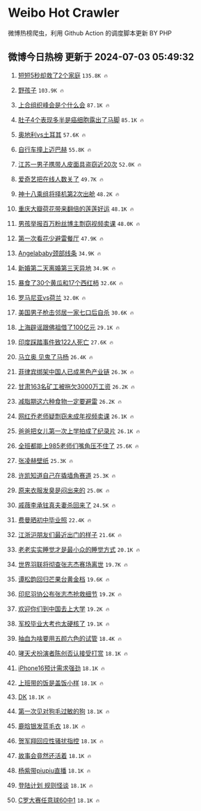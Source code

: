 # Weibo Hot Crawler 



微博热榜爬虫，利用 Github Action 的调度脚本更新 BY PHP 


## 微博今日热榜 更新于 2024-07-03 05:49:32 
1. [短短5秒却救了2个家庭](https://s.weibo.com/weibo?q=%23%E7%9F%AD%E7%9F%AD5%E7%A7%92%E5%8D%B4%E6%95%91%E4%BA%862%E4%B8%AA%E5%AE%B6%E5%BA%AD%23&t=31&band_rank=1&Refer=top) `135.8K 🔥` 

1. [野孩子](https://s.weibo.com/weibo?q=%E9%87%8E%E5%AD%A9%E5%AD%90&t=31&band_rank=2&Refer=top) `103.9K 🔥` 

1. [上合组织峰会是个什么会](https://s.weibo.com/weibo?q=%23%E4%B8%8A%E5%90%88%E7%BB%84%E7%BB%87%E5%B3%B0%E4%BC%9A%E6%98%AF%E4%B8%AA%E4%BB%80%E4%B9%88%E4%BC%9A%23&t=31&band_rank=3&Refer=top) `87.1K 🔥` 

1. [肚子4个表现多半是癌细胞露出了马脚](https://s.weibo.com/weibo?q=%23%E8%82%9A%E5%AD%904%E4%B8%AA%E8%A1%A8%E7%8E%B0%E5%A4%9A%E5%8D%8A%E6%98%AF%E7%99%8C%E7%BB%86%E8%83%9E%E9%9C%B2%E5%87%BA%E4%BA%86%E9%A9%AC%E8%84%9A%23&t=31&band_rank=4&Refer=top) `85.1K 🔥` 

1. [奥地利vs土耳其](https://s.weibo.com/weibo?q=%23%E5%A5%A5%E5%9C%B0%E5%88%A9vs%E5%9C%9F%E8%80%B3%E5%85%B6%23&t=31&band_rank=5&Refer=top) `57.6K 🔥` 

1. [自行车撞上迈巴赫](https://s.weibo.com/weibo?q=%23%E8%87%AA%E8%A1%8C%E8%BD%A6%E6%92%9E%E4%B8%8A%E8%BF%88%E5%B7%B4%E8%B5%AB%23&t=31&band_rank=6&Refer=top) `55.8K 🔥` 

1. [江苏一男子携带人皮面具盗窃近20次](https://s.weibo.com/weibo?q=%23%E6%B1%9F%E8%8B%8F%E4%B8%80%E7%94%B7%E5%AD%90%E6%90%BA%E5%B8%A6%E4%BA%BA%E7%9A%AE%E9%9D%A2%E5%85%B7%E7%9B%97%E7%AA%83%E8%BF%9120%E6%AC%A1%23&t=31&band_rank=7&Refer=top) `52.0K 🔥` 

1. [爱奇艺把在线人数关了](https://s.weibo.com/weibo?q=%23%E7%88%B1%E5%A5%87%E8%89%BA%E6%8A%8A%E5%9C%A8%E7%BA%BF%E4%BA%BA%E6%95%B0%E5%85%B3%E4%BA%86%23&t=31&band_rank=8&Refer=top) `49.7K 🔥` 

1. [神十八乘组将择机第2次出舱](https://s.weibo.com/weibo?q=%23%E7%A5%9E%E5%8D%81%E5%85%AB%E4%B9%98%E7%BB%84%E5%B0%86%E6%8B%A9%E6%9C%BA%E7%AC%AC2%E6%AC%A1%E5%87%BA%E8%88%B1%23&t=31&band_rank=9&Refer=top) `48.2K 🔥` 

1. [重庆大瓣荷花带来翻倍的莲莲好运](https://s.weibo.com/weibo?q=%23%E9%87%8D%E5%BA%86%E5%A4%A7%E7%93%A3%E8%8D%B7%E8%8A%B1%E5%B8%A6%E6%9D%A5%E7%BF%BB%E5%80%8D%E7%9A%84%E8%8E%B2%E8%8E%B2%E5%A5%BD%E8%BF%90%23&t=31&band_rank=10&Refer=top) `48.1K 🔥` 

1. [男孩举报百万粉丝博主剽窃视频卖课](https://s.weibo.com/weibo?q=%23%E7%94%B7%E5%AD%A9%E4%B8%BE%E6%8A%A5%E7%99%BE%E4%B8%87%E7%B2%89%E4%B8%9D%E5%8D%9A%E4%B8%BB%E5%89%BD%E7%AA%83%E8%A7%86%E9%A2%91%E5%8D%96%E8%AF%BE%23&t=31&band_rank=11&Refer=top) `48.0K 🔥` 

1. [第一次看花少避雷餐厅](https://s.weibo.com/weibo?q=%E7%AC%AC%E4%B8%80%E6%AC%A1%E7%9C%8B%E8%8A%B1%E5%B0%91%E9%81%BF%E9%9B%B7%E9%A4%90%E5%8E%85&t=31&band_rank=12&Refer=top) `47.9K 🔥` 

1. [Angelababy颈部线条](https://s.weibo.com/weibo?q=%23Angelababy%E9%A2%88%E9%83%A8%E7%BA%BF%E6%9D%A1%23&t=31&band_rank=13&Refer=top) `34.9K 🔥` 

1. [新婚第二天离婚第三天异地](https://s.weibo.com/weibo?q=%23%E6%96%B0%E5%A9%9A%E7%AC%AC%E4%BA%8C%E5%A4%A9%E7%A6%BB%E5%A9%9A%E7%AC%AC%E4%B8%89%E5%A4%A9%E5%BC%82%E5%9C%B0%23&t=31&band_rank=14&Refer=top) `34.9K 🔥` 

1. [暴食了30个黄瓜和17个西红柿](https://s.weibo.com/weibo?q=%23%E6%9A%B4%E9%A3%9F%E4%BA%8630%E4%B8%AA%E9%BB%84%E7%93%9C%E5%92%8C17%E4%B8%AA%E8%A5%BF%E7%BA%A2%E6%9F%BF%23&t=31&band_rank=15&Refer=top) `32.6K 🔥` 

1. [罗马尼亚vs荷兰](https://s.weibo.com/weibo?q=%23%E7%BD%97%E9%A9%AC%E5%B0%BC%E4%BA%9Avs%E8%8D%B7%E5%85%B0%23&t=31&band_rank=16&Refer=top) `32.0K 🔥` 

1. [美国男子枪击邻居一家七口后自杀](https://s.weibo.com/weibo?q=%23%E7%BE%8E%E5%9B%BD%E7%94%B7%E5%AD%90%E6%9E%AA%E5%87%BB%E9%82%BB%E5%B1%85%E4%B8%80%E5%AE%B6%E4%B8%83%E5%8F%A3%E5%90%8E%E8%87%AA%E6%9D%80%23&t=31&band_rank=17&Refer=top) `30.6K 🔥` 

1. [上海辟谣跟佛祖借了100亿元](https://s.weibo.com/weibo?q=%23%E4%B8%8A%E6%B5%B7%E8%BE%9F%E8%B0%A3%E8%B7%9F%E4%BD%9B%E7%A5%96%E5%80%9F%E4%BA%86100%E4%BA%BF%E5%85%83%23&t=31&band_rank=18&Refer=top) `29.1K 🔥` 

1. [印度踩踏事件致122人死亡](https://s.weibo.com/weibo?q=%23%E5%8D%B0%E5%BA%A6%E8%B8%A9%E8%B8%8F%E4%BA%8B%E4%BB%B6%E8%87%B4122%E4%BA%BA%E6%AD%BB%E4%BA%A1%23&t=31&band_rank=19&Refer=top) `27.6K 🔥` 

1. [马立奥 见鬼了马杨](https://s.weibo.com/weibo?q=%E9%A9%AC%E7%AB%8B%E5%A5%A5%20%E8%A7%81%E9%AC%BC%E4%BA%86%E9%A9%AC%E6%9D%A8&t=31&band_rank=20&Refer=top) `26.4K 🔥` 

1. [菲律宾绑架中国人已成黑色产业链](https://s.weibo.com/weibo?q=%23%E8%8F%B2%E5%BE%8B%E5%AE%BE%E7%BB%91%E6%9E%B6%E4%B8%AD%E5%9B%BD%E4%BA%BA%E5%B7%B2%E6%88%90%E9%BB%91%E8%89%B2%E4%BA%A7%E4%B8%9A%E9%93%BE%23&t=31&band_rank=21&Refer=top) `26.3K 🔥` 

1. [甘肃163名矿工被拖欠3000万工资](https://s.weibo.com/weibo?q=%23%E7%94%98%E8%82%83163%E5%90%8D%E7%9F%BF%E5%B7%A5%E8%A2%AB%E6%8B%96%E6%AC%A03000%E4%B8%87%E5%B7%A5%E8%B5%84%23&t=31&band_rank=22&Refer=top) `26.2K 🔥` 

1. [减脂期这六种食物一定要避雷](https://s.weibo.com/weibo?q=%23%E5%87%8F%E8%84%82%E6%9C%9F%E8%BF%99%E5%85%AD%E7%A7%8D%E9%A3%9F%E7%89%A9%E4%B8%80%E5%AE%9A%E8%A6%81%E9%81%BF%E9%9B%B7%23&t=31&band_rank=23&Refer=top) `26.2K 🔥` 

1. [网红乔老师疑剽窃未成年视频卖课](https://s.weibo.com/weibo?q=%23%E7%BD%91%E7%BA%A2%E4%B9%94%E8%80%81%E5%B8%88%E7%96%91%E5%89%BD%E7%AA%83%E6%9C%AA%E6%88%90%E5%B9%B4%E8%A7%86%E9%A2%91%E5%8D%96%E8%AF%BE%23&t=31&band_rank=24&Refer=top) `26.1K 🔥` 

1. [爸爸把女儿第一次上学拍成了纪录片](https://s.weibo.com/weibo?q=%E7%88%B8%E7%88%B8%E6%8A%8A%E5%A5%B3%E5%84%BF%E7%AC%AC%E4%B8%80%E6%AC%A1%E4%B8%8A%E5%AD%A6%E6%8B%8D%E6%88%90%E4%BA%86%E7%BA%AA%E5%BD%95%E7%89%87&t=31&band_rank=25&Refer=top) `26.1K 🔥` 

1. [全班都能上985老师们嘴角压不住了](https://s.weibo.com/weibo?q=%23%E5%85%A8%E7%8F%AD%E9%83%BD%E8%83%BD%E4%B8%8A985%E8%80%81%E5%B8%88%E4%BB%AC%E5%98%B4%E8%A7%92%E5%8E%8B%E4%B8%8D%E4%BD%8F%E4%BA%86%23&t=31&band_rank=26&Refer=top) `25.6K 🔥` 

1. [张凌赫壁纸](https://s.weibo.com/weibo?q=%23%E5%BC%A0%E5%87%8C%E8%B5%AB%E5%A3%81%E7%BA%B8%23&t=31&band_rank=27&Refer=top) `25.3K 🔥` 

1. [许凯知道自己在撬墙角赛道](https://s.weibo.com/weibo?q=%23%E8%AE%B8%E5%87%AF%E7%9F%A5%E9%81%93%E8%87%AA%E5%B7%B1%E5%9C%A8%E6%92%AC%E5%A2%99%E8%A7%92%E8%B5%9B%E9%81%93%23&t=31&band_rank=28&Refer=top) `25.3K 🔥` 

1. [原来衣服发臭是闷出来的](https://s.weibo.com/weibo?q=%23%E5%8E%9F%E6%9D%A5%E8%A1%A3%E6%9C%8D%E5%8F%91%E8%87%AD%E6%98%AF%E9%97%B7%E5%87%BA%E6%9D%A5%E7%9A%84%23&t=31&band_rank=29&Refer=top) `25.0K 🔥` 

1. [戚薇李承铉真夫妻杀回来了](https://s.weibo.com/weibo?q=%23%E6%88%9A%E8%96%87%E6%9D%8E%E6%89%BF%E9%93%89%E7%9C%9F%E5%A4%AB%E5%A6%BB%E6%9D%80%E5%9B%9E%E6%9D%A5%E4%BA%86%23&t=31&band_rank=30&Refer=top) `24.5K 🔥` 

1. [费曼晒初中毕业照](https://s.weibo.com/weibo?q=%23%E8%B4%B9%E6%9B%BC%E6%99%92%E5%88%9D%E4%B8%AD%E6%AF%95%E4%B8%9A%E7%85%A7%23&t=31&band_rank=31&Refer=top) `22.4K 🔥` 

1. [江浙沪朋友们最近出门的样子](https://s.weibo.com/weibo?q=%23%E6%B1%9F%E6%B5%99%E6%B2%AA%E6%9C%8B%E5%8F%8B%E4%BB%AC%E6%9C%80%E8%BF%91%E5%87%BA%E9%97%A8%E7%9A%84%E6%A0%B7%E5%AD%90%23&t=31&band_rank=32&Refer=top) `21.6K 🔥` 

1. [老老实实睡觉才是最小众的睡觉方式](https://s.weibo.com/weibo?q=%23%E8%80%81%E8%80%81%E5%AE%9E%E5%AE%9E%E7%9D%A1%E8%A7%89%E6%89%8D%E6%98%AF%E6%9C%80%E5%B0%8F%E4%BC%97%E7%9A%84%E7%9D%A1%E8%A7%89%E6%96%B9%E5%BC%8F%23&t=31&band_rank=33&Refer=top) `20.1K 🔥` 

1. [世界羽联将彻查张志杰赛场离世](https://s.weibo.com/weibo?q=%23%E4%B8%96%E7%95%8C%E7%BE%BD%E8%81%94%E5%B0%86%E5%BD%BB%E6%9F%A5%E5%BC%A0%E5%BF%97%E6%9D%B0%E8%B5%9B%E5%9C%BA%E7%A6%BB%E4%B8%96%23&t=31&band_rank=34&Refer=top) `19.7K 🔥` 

1. [谭松韵回归芒果台黄金档](https://s.weibo.com/weibo?q=%23%E8%B0%AD%E6%9D%BE%E9%9F%B5%E5%9B%9E%E5%BD%92%E8%8A%92%E6%9E%9C%E5%8F%B0%E9%BB%84%E9%87%91%E6%A1%A3%23&t=31&band_rank=35&Refer=top) `19.6K 🔥` 

1. [印尼羽协公布张志杰抢救细节](https://s.weibo.com/weibo?q=%23%E5%8D%B0%E5%B0%BC%E7%BE%BD%E5%8D%8F%E5%85%AC%E5%B8%83%E5%BC%A0%E5%BF%97%E6%9D%B0%E6%8A%A2%E6%95%91%E7%BB%86%E8%8A%82%23&t=31&band_rank=36&Refer=top) `19.2K 🔥` 

1. [欢迎你们到中国去上大学](https://s.weibo.com/weibo?q=%23%E6%AC%A2%E8%BF%8E%E4%BD%A0%E4%BB%AC%E5%88%B0%E4%B8%AD%E5%9B%BD%E5%8E%BB%E4%B8%8A%E5%A4%A7%E5%AD%A6%23&t=31&band_rank=37&Refer=top) `19.2K 🔥` 

1. [军校毕业大考也太硬核了](https://s.weibo.com/weibo?q=%23%E5%86%9B%E6%A0%A1%E6%AF%95%E4%B8%9A%E5%A4%A7%E8%80%83%E4%B9%9F%E5%A4%AA%E7%A1%AC%E6%A0%B8%E4%BA%86%23&t=31&band_rank=38&Refer=top) `19.1K 🔥` 

1. [抽血为啥要用五颜六色的试管](https://s.weibo.com/weibo?q=%23%E6%8A%BD%E8%A1%80%E4%B8%BA%E5%95%A5%E8%A6%81%E7%94%A8%E4%BA%94%E9%A2%9C%E5%85%AD%E8%89%B2%E7%9A%84%E8%AF%95%E7%AE%A1%23&t=31&band_rank=39&Refer=top) `18.4K 🔥` 

1. [哮天犬扮演者陈创否认接受打赏](https://s.weibo.com/weibo?q=%23%E5%93%AE%E5%A4%A9%E7%8A%AC%E6%89%AE%E6%BC%94%E8%80%85%E9%99%88%E5%88%9B%E5%90%A6%E8%AE%A4%E6%8E%A5%E5%8F%97%E6%89%93%E8%B5%8F%23&t=31&band_rank=40&Refer=top) `18.1K 🔥` 

1. [iPhone16预计需求强劲](https://s.weibo.com/weibo?q=%23iPhone16%E9%A2%84%E8%AE%A1%E9%9C%80%E6%B1%82%E5%BC%BA%E5%8A%B2%23&t=31&band_rank=41&Refer=top) `18.1K 🔥` 

1. [上班带的饭是盖饭小样](https://s.weibo.com/weibo?q=%E4%B8%8A%E7%8F%AD%E5%B8%A6%E7%9A%84%E9%A5%AD%E6%98%AF%E7%9B%96%E9%A5%AD%E5%B0%8F%E6%A0%B7&t=31&band_rank=42&Refer=top) `18.1K 🔥` 

1. [DK](https://s.weibo.com/weibo?q=DK&t=31&band_rank=43&Refer=top) `18.1K 🔥` 

1. [第一次见对狗毛过敏的狗](https://s.weibo.com/weibo?q=%E7%AC%AC%E4%B8%80%E6%AC%A1%E8%A7%81%E5%AF%B9%E7%8B%97%E6%AF%9B%E8%BF%87%E6%95%8F%E7%9A%84%E7%8B%97&t=31&band_rank=44&Refer=top) `18.1K 🔥` 

1. [鹿晗银发蓝毛衣](https://s.weibo.com/weibo?q=%23%E9%B9%BF%E6%99%97%E9%93%B6%E5%8F%91%E8%93%9D%E6%AF%9B%E8%A1%A3%23&t=31&band_rank=45&Refer=top) `18.1K 🔥` 

1. [贺军翔回应性骚扰指控](https://s.weibo.com/weibo?q=%23%E8%B4%BA%E5%86%9B%E7%BF%94%E5%9B%9E%E5%BA%94%E6%80%A7%E9%AA%9A%E6%89%B0%E6%8C%87%E6%8E%A7%23&t=31&band_rank=46&Refer=top) `18.1K 🔥` 

1. [故事会竟然还活着](https://s.weibo.com/weibo?q=%23%E6%95%85%E4%BA%8B%E4%BC%9A%E7%AB%9F%E7%84%B6%E8%BF%98%E6%B4%BB%E7%9D%80%23&t=31&band_rank=47&Refer=top) `18.1K 🔥` 

1. [杨紫带piupiu直播](https://s.weibo.com/weibo?q=%23%E6%9D%A8%E7%B4%AB%E5%B8%A6piupiu%E7%9B%B4%E6%92%AD%23&t=31&band_rank=48&Refer=top) `18.1K 🔥` 

1. [登陆计划 规则怪谈](https://s.weibo.com/weibo?q=%E7%99%BB%E9%99%86%E8%AE%A1%E5%88%92%20%E8%A7%84%E5%88%99%E6%80%AA%E8%B0%88&t=31&band_rank=49&Refer=top) `18.1K 🔥` 

1. [C罗大赛任意球60中1](https://s.weibo.com/weibo?q=%23C%E7%BD%97%E5%A4%A7%E8%B5%9B%E4%BB%BB%E6%84%8F%E7%90%8360%E4%B8%AD1%23&t=31&band_rank=50&Refer=top) `18.1K 🔥` 

